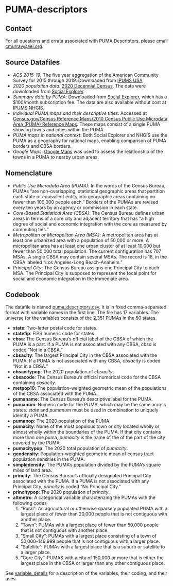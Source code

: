 # PUMA-descriptors

## Contact

For all questions and errata associated with PUMA Descriptors, please email cmurray@aei.org. 

## Source Datafiles

* _ACS 2015-19_: The five year aggregation of the American Community Survey for 2015 through 2019. Downloaded from [IPUMS USA](usa.ipums.org)
* _2020 population data_: [2020 Decennial Census](https://www.census.gov/programs-surveys/decennial-census/about/rdo/summary-files.html). The data were downloaded from [Social Explorer](socialexplorer.com).
* _Summary data by PUMA_: Downloaded from [Social Explorer](socialexplorer.com), which has a $100/month subscription fee. The data are also available without cost at [IPUMS NHGIS](www.nhgis.org).
* _Individual PUMA maps and their descriptive titles_: Accessed at [Census.gov/Census Reference Maps/2010 Census Public Use Microdata Area (PUMA) Reference Maps](census.gov/geographies/reference-mxaps/2010/geo/2010-PUMAs.html). These maps consist of a single PUMA showing towns and cities within the PUMA.
* _PUMA maps in national context_: Both Social Explorer and NHGIS use the PUMA as a geography for national maps, enabling comparison of PUMA borders and CBSA borders.
* _Google Maps_: [Google Maps](google.com/maps) was used to assess the relationship of the towns in a PUMA to nearby urban areas. 

## Nomenclature

* _Public Use Microdata Area (PUMA)_: In the words of the Census Bureau, PUMAs “are non-overlapping, statistical geographic areas that partition each state or equivalent entity into geographic areas containing no fewer than 100,000 people each.” Borders of the PUMAs are revised every ten years by an agency or commission in each state.
* _Core-Based Statistical Area (CBSA)_: The Census Bureau defines urban areas in terms of a core city and adjacent territory that has “a high degree of social and economic integration with the core as measured by commuting ties.” 
* _Metropolitan or Micropolitan Area (MSA)_: A metropolitan area has at least one urbanized area with a population of 50,000 or more. A micropolitan area has at least one urban cluster of at least 10,000 but fewer than 50,000 total population. The current configuration has 707 MSAs. A single CBSA may contain several MSAs. The record is 18, in the CBSA labeled “Los Angeles-Long Beach-Anaheim.” 
* _Principal City_: The Census Bureau assigns one Principal City to each MSA. The Principal City is supposed to represent the focal point for social and economic integration in the immediate area.  

## Codebook

The datafile is named [puma_descriptors.csv](https://github.com/Charles-Murray1/PUMA-descriptors/blob/main/puma_descriptors.csv). It is in fixed comma-separated format with variable names in the first line. The file has 17 variables. The universe for the variables consists of the 2,351 PUMAs in the 50 states.

* **state**: Two-letter postal code for states. 
* **statefip**: FIPS numeric code for states. 
* **cbsa**: The Census Bureau’s official label of the CBSA of which the PUMA is a part. If a PUMA is not associated with any CBSA, _cbsa_ is coded “Not in a CBSA.”
* **cbsacity**: The largest Principal City in the CBSA associated with the PUMA. If a PUMA is not associated with any CBSA, _cbsacity_ is coded “Not in a CBSA.” 
* **cbsacitypop**: The 2020 population of _cbsacity_. 
* **cbsacode**: The Census Bureau’s official numerical code for the CBSA containing _cbsacity_.
* **metpop10**: The population-weighted geometric mean of the populations of the CBSA associated with the PUMA.
* **pumaname**: The Census Bureau’s descriptive label for the PUMA.
* **pumanum**: Numeric code for the PUMA, which may be the same across states. _state_ and _pumanum_ must be used in combination to uniquely identify a PUMA. 
* **pumapop**: The 2020 population of the PUMA.
* **pumacity**: Name of the most populous town or city located wholly or almost wholly within the boundaries of the PUMA. If that city contains more than one puma, _pumacity_ is the name of the of the part of the city covered by the PUMA.  
* **pumacitypop**: The 2020 total population of _pumacity_. 
* **geodensity**: Population-weighted geometric mean of census tract population densities in the PUMA.
* **simpledensity**: The PUMA’s population divided by the PUMA’s square miles of land area. 
* **princity**: The Census Bureau’s officially designated Principal City associated with the PUMA. If a PUMA is not associated with any Principal City, _princity_ is coded “No Principal City.” 
* **princitypop**: The 2020 population of _princity_. 
* **altmetro**: A categorical variable characterizing the PUMAs with the following codes
  1.	“Rural”: An agricultural or otherwise sparsely populated PUMA with a largest place of fewer than 20,000 people that is not contiguous with another place.
  2.	“Town”: PUMAs with a largest place of fewer than 50,000 people that is not contiguous with another place.
  3.	“Small City”: PUMAs with a largest place consisting of a town of 50,000–149,999 people that is not contiguous with a larger place.
  4.	“Satellite”: PUMAs with a largest place that is a suburb or satellite to a larger place.
  5.	“Core City”: PUMAS with a city of 150,000 or more that is either the largest place in the CBSA or larger than any other contiguous place.

See [variable_details](https://github.com/Charles-Murray1/PUMA-descriptors/blob/main/variable_details.pdf) for a description of the variables, their coding, and their uses.

